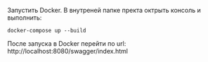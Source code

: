 Запустить Docker. В внутреней папке пректа октрыть консоль и выполнить:
```
docker-compose up --build
```
После запуска в Docker перейти по url:
http://localhost:8080/swagger/index.html
